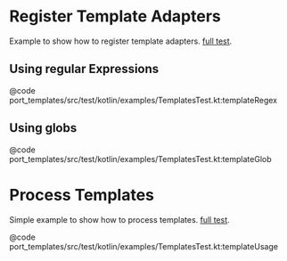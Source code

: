 
# Register Template Adapters
Example to show how to register template adapters.
[full test](https://github.com/hexagonkt/hexagon/blob/master/port_templates/src/test/kotlin/examples/TemplatesTest.kt).

## Using regular Expressions
@code port_templates/src/test/kotlin/examples/TemplatesTest.kt:templateRegex

## Using globs
@code port_templates/src/test/kotlin/examples/TemplatesTest.kt:templateGlob

# Process Templates
Simple example to show how to process templates.
[full test](https://github.com/hexagonkt/hexagon/blob/master/port_templates/src/test/kotlin/examples/TemplatesTest.kt).

@code port_templates/src/test/kotlin/examples/TemplatesTest.kt:templateUsage

